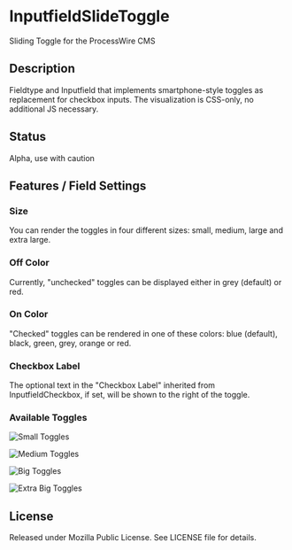 # InputfieldSlideToggle
Sliding Toggle for the ProcessWire CMS

## Description

Fieldtype and Inputfield that implements smartphone-style toggles as replacement for checkbox inputs. The visualization is CSS-only, no additional JS necessary.

## Status

Alpha, use with caution

## Features / Field Settings

### Size

You can render the toggles in four different sizes: small, medium, large and extra large.

### Off Color

Currently, "unchecked" toggles can be displayed either in grey (default) or red.

### On Color

"Checked" toggles can be rendered in one of these colors: blue (default), black, green, grey, orange or red.

### Checkbox Label

The optional text in the "Checkbox Label" inherited from InputfieldCheckbox, if set, will be shown
to the right of the toggle.

### Available Toggles

![Small Toggles](https://bitpoet.github.io/img/toggles_small.png "Small Toggles")

![Medium Toggles](https://bitpoet.github.io/img/toggles_medium.png "Medium Toggles")

![Big Toggles](https://bitpoet.github.io/img/toggles_big.png "Big Toggles")

![Extra Big Toggles](https://bitpoet.github.io/img/toggles_extra_big.png "Extra Big Toggles")

## License

Released under Mozilla Public License. See LICENSE file for details.
